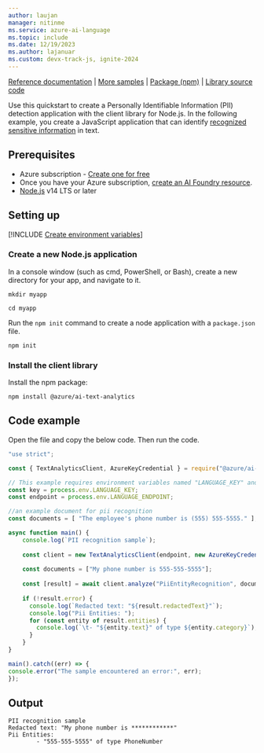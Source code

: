 ```yaml
---
author: laujan
manager: nitinme
ms.service: azure-ai-language
ms.topic: include
ms.date: 12/19/2023
ms.author: lajanuar
ms.custom: devx-track-js, ignite-2024
---
```


[Reference documentation](/javascript/api/overview/azure/ai-language-text-readme) | [More samples](https://github.com/Azure/azure-sdk-for-js/tree/main/sdk/cognitivelanguage/ai-language-text/samples/v1) | [Package (npm)](https://www.npmjs.com/package/@azure/ai-language-text) | [Library source code](https://github.com/Azure/azure-sdk-for-js/tree/main/sdk/cognitivelanguage/ai-language-text) 

Use this quickstart to create a Personally Identifiable Information (PII) detection application with the client library for Node.js. In the following example, you create a JavaScript application that can identify [recognized sensitive information](../../concepts/entity-categories.md) in text.

## Prerequisites

* Azure subscription - [Create one for free](https://azure.microsoft.com/free/cognitive-services)
* Once you have your Azure subscription, [create an AI Foundry resource](../../../../../ai-services/multi-service-resource.md?pivots=azportal).
* [Node.js](https://nodejs.org/) v14 LTS or later

## Setting up

[!INCLUDE [Create environment variables](../../../includes/environment-variables.md)]

### Create a new Node.js application

In a console window (such as cmd, PowerShell, or Bash), create a new directory for your app, and navigate to it. 

```console
mkdir myapp 

cd myapp
```

Run the `npm init` command to create a node application with a `package.json` file. 

```console
npm init
```

### Install the client library

Install the npm package:

```console
npm install @azure/ai-text-analytics
```



## Code example

Open the file and copy the below code. Then run the code.

```javascript
"use strict";

const { TextAnalyticsClient, AzureKeyCredential } = require("@azure/ai-text-analytics");

// This example requires environment variables named "LANGUAGE_KEY" and "LANGUAGE_ENDPOINT"
const key = process.env.LANGUAGE_KEY;
const endpoint = process.env.LANGUAGE_ENDPOINT;

//an example document for pii recognition
const documents = [ "The employee's phone number is (555) 555-5555." ];

async function main() {
    console.log(`PII recognition sample`);
  
    const client = new TextAnalyticsClient(endpoint, new AzureKeyCredential(key));
  
    const documents = ["My phone number is 555-555-5555"];
  
    const [result] = await client.analyze("PiiEntityRecognition", documents, "en");
  
    if (!result.error) {
      console.log(`Redacted text: "${result.redactedText}"`);
      console.log("Pii Entities: ");
      for (const entity of result.entities) {
        console.log(`\t- "${entity.text}" of type ${entity.category}`);
      }
    }
}

main().catch((err) => {
console.error("The sample encountered an error:", err);
});
```



## Output

```console
PII recognition sample
Redacted text: "My phone number is ************"
Pii Entities:
        - "555-555-5555" of type PhoneNumber
```

